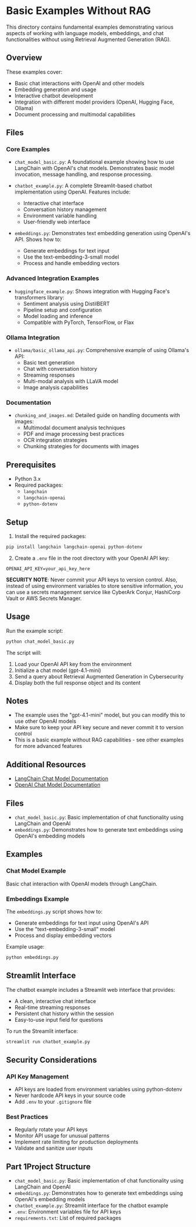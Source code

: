 # Basic Examples Without RAG

This directory contains fundamental examples demonstrating various aspects of working with language models, embeddings, and chat functionalities without using Retrieval Augmented Generation (RAG).

## Overview

These examples cover:
- Basic chat interactions with OpenAI and other models
- Embedding generation and usage
- Interactive chatbot development
- Integration with different model providers (OpenAI, Hugging Face, Ollama)
- Document processing and multimodal capabilities

## Files

### Core Examples
- `chat_model_basic.py`: A foundational example showing how to use LangChain with OpenAI's chat models. Demonstrates basic model invocation, message handling, and response processing.

- `chatbot_example.py`: A complete Streamlit-based chatbot implementation using OpenAI. Features include:
  - Interactive chat interface
  - Conversation history management
  - Environment variable handling
  - User-friendly web interface

- `embeddings.py`: Demonstrates text embedding generation using OpenAI's API. Shows how to:
  - Generate embeddings for text input
  - Use the text-embedding-3-small model
  - Process and handle embedding vectors

### Advanced Integration Examples
- `huggingface_example.py`: Shows integration with Hugging Face's transformers library:
  - Sentiment analysis using DistilBERT
  - Pipeline setup and configuration
  - Model loading and inference
  - Compatible with PyTorch, TensorFlow, or Flax

### Ollama Integration
- `ollama/basic_ollama_api.py`: Comprehensive example of using Ollama's API:
  - Basic text generation
  - Chat with conversation history
  - Streaming responses
  - Multi-modal analysis with LLaVA model
  - Image analysis capabilities

### Documentation
- `chunking_and_images.md`: Detailed guide on handling documents with images:
  - Multimodal document analysis techniques
  - PDF and image processing best practices
  - OCR integration strategies
  - Chunking strategies for documents with images

## Prerequisites

- Python 3.x
- Required packages:
  - `langchain`
  - `langchain-openai`
  - `python-dotenv`

## Setup

1. Install the required packages:

```bash
pip install langchain langchain-openai python-dotenv
```

2. Create a `.env` file in the root directory with your OpenAI API key:
```
OPENAI_API_KEY=your_api_key_here
```
**SECURITY NOTE**: Never commit your API keys to version control. Also, instead of using environment variables to store sensitive information, you can use a secrets management service like CyberArk Conjur, HashiCorp Vault or AWS Secrets Manager.

## Usage

Run the example script:
```bash
python chat_model_basic.py
```

The script will:
1. Load your OpenAI API key from the environment
2. Initialize a chat model (gpt-4.1-mini)
3. Send a query about Retrieval Augmented Generation in Cybersecurity
4. Display both the full response object and its content

## Notes

- The example uses the "gpt-4.1-mini" model, but you can modify this to use other OpenAI models
- Make sure to keep your API key secure and never commit it to version control
- This is a basic example without RAG capabilities - see other examples for more advanced features


## Additional Resources

- [LangChain Chat Model Documentation](https://python.langchain.com/v0.2/docs/integrations/chat/)
- [OpenAI Chat Model Documentation](https://python.langchain.com/v0.2/docs/integrations/chat/openai/)


## Files

- `chat_model_basic.py`: Basic implementation of chat functionality using LangChain and OpenAI
- `embeddings.py`: Demonstrates how to generate text embeddings using OpenAI's embedding models

## Examples

### Chat Model Example
Basic chat interaction with OpenAI models through LangChain.

### Embeddings Example
The `embeddings.py` script shows how to:
- Generate embeddings for text input using OpenAI's API
- Use the "text-embedding-3-small" model
- Process and display embedding vectors

Example usage:
```bash
python embeddings.py
```



## Streamlit Interface

The chatbot example includes a Streamlit web interface that provides:
- A clean, interactive chat interface
- Real-time streaming responses
- Persistent chat history within the session
- Easy-to-use input field for questions

To run the Streamlit interface: 
```bash
streamlit run chatbot_example.py
```


## Security Considerations

### API Key Management
- API keys are loaded from environment variables using python-dotenv
- Never hardcode API keys in your source code
- Add `.env` to your `.gitignore` file

### Best Practices
- Regularly rotate your API keys
- Monitor API usage for unusual patterns
- Implement rate limiting for production deployments
- Validate and sanitize user inputs

## Part 1Project Structure

- `chat_model_basic.py`: Basic implementation of chat functionality using LangChain and OpenAI
- `embeddings.py`: Demonstrates how to generate text embeddings using OpenAI's embedding models
- `chatbot_example.py`: Streamlit interface for the chatbot example
- `.env`: Environment variables file for API keys
- `requirements.txt`: List of required packages

